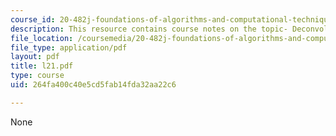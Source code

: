 ```yaml
---
course_id: 20-482j-foundations-of-algorithms-and-computational-techniques-in-systems-biology-spring-2006
description: This resource contains course notes on the topic- Deconvolution I.
file_location: /coursemedia/20-482j-foundations-of-algorithms-and-computational-techniques-in-systems-biology-spring-2006/264fa400c40e5cd5fab14fda32aa22c6_l21.pdf
file_type: application/pdf
layout: pdf
title: l21.pdf
type: course
uid: 264fa400c40e5cd5fab14fda32aa22c6

---
```

None